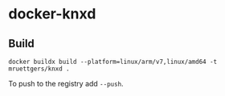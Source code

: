 # docker-knxd

## Build

`docker buildx build --platform=linux/arm/v7,linux/amd64 -t mruettgers/knxd .`

To push to the registry add `--push`.
